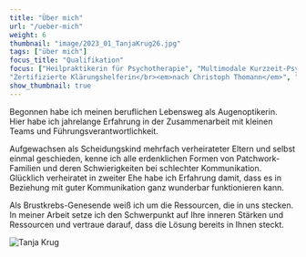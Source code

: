 ```yaml
---
title: "Über mich"
url: "/ueber-mich"
weight: 6
thumbnail: "image/2023_01_TanjaKrug26.jpg"
tags: ["über mich"]
focus_title: "Qualifikation"
focus: ["Heilpraktikerin für Psychotherapie", "Multimodale Kurzzeit-Psychotherapie</br><em>am Institut für Kommunikation und Gesundheit Ffm</em>",
"Zertifizierte Klärungshelferin</br><em>nach Christoph Thomann</em>", "Begleiterin in Lebenskrisen mit Hilfe der lösungsorientierten Kurzzeittherapie</br><em>nach De Shazer</em>"]
show_thumbnail: true
---
```


Begonnen habe ich meinen beruflichen Lebensweg als Augenoptikerin.  
Hier habe ich jahrelange Erfahrung in der Zusammenarbeit mit kleinen Teams und Führungsverantwortlichkeit.  

Aufgewachsen als Scheidungskind mehrfach verheirateter Eltern und selbst einmal geschieden, kenne ich alle erdenklichen Formen von Patchwork-Familien und deren Schwierigkeiten bei schlechter Kommunikation.
Glücklich verheiratet in zweiter Ehe habe ich Erfahrung damit, dass es in Beziehung mit guter Kommunikation ganz wunderbar funktionieren kann.  

Als Brustkrebs-Genesende weiß ich um die Ressourcen, die in uns stecken.
In meiner Arbeit setze ich den Schwerpunkt auf Ihre inneren Stärken und Ressourcen und vertraue darauf, dass die Lösung bereits in Ihnen steckt. 

![Tanja Krug](/image/2023_01_TanjaKrug30.jpeg)
